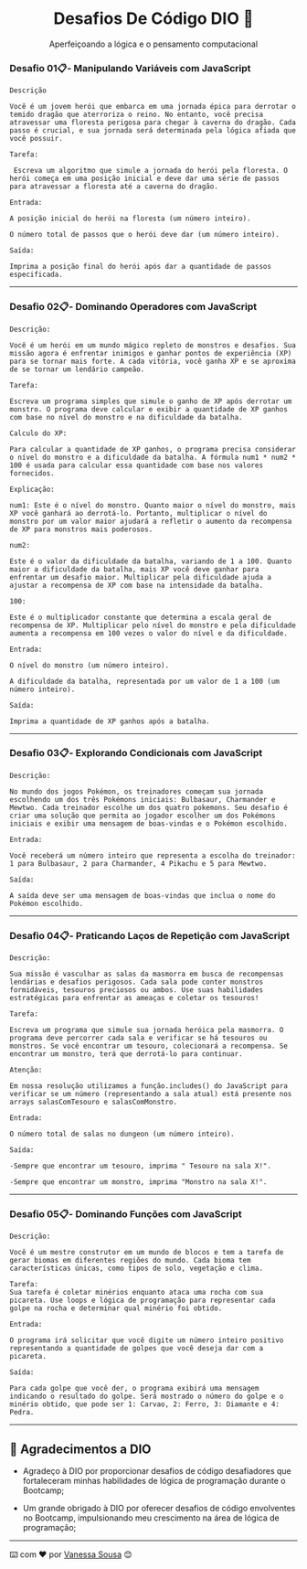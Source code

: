 <h1 align="center">Desafios De Código DIO 🚀</h1>

<p align="center">Aperfeiçoando a lógica e o pensamento computacional</p>

### Desafio 01📋- Manipulando Variáveis com JavaScript

```
Descrição

Você é um jovem herói que embarca em uma jornada épica para derrotar o temido dragão que aterroriza o reino. No entanto, você precisa atravessar uma floresta perigosa para chegar à caverna do dragão. Cada passo é crucial, e sua jornada será determinada pela lógica afiada que você possuir.

Tarefa:

 Escreva um algoritmo que simule a jornada do herói pela floresta. O herói começa em uma posição inicial e deve dar uma série de passos para atravessar a floresta até a caverna do dragão.

Entrada:

A posição inicial do herói na floresta (um número inteiro).

O número total de passos que o herói deve dar (um número inteiro).

Saída:

Imprima a posição final do herói após dar a quantidade de passos especificada.
```
***

### Desafio 02📋- Dominando Operadores com JavaScript

```
Descrição:

Você é um herói em um mundo mágico repleto de monstros e desafios. Sua missão agora é enfrentar inimigos e ganhar pontos de experiência (XP) para se tornar mais forte. A cada vitória, você ganha XP e se aproxima de se tornar um lendário campeão.

Tarefa:

Escreva um programa simples que simule o ganho de XP após derrotar um monstro. O programa deve calcular e exibir a quantidade de XP ganhos com base no nível do monstro e na dificuldade da batalha.

Calculo do XP:

Para calcular a quantidade de XP ganhos, o programa precisa considerar o nível do monstro e a dificuldade da batalha. A fórmula num1 * num2 * 100 é usada para calcular essa quantidade com base nos valores fornecidos.

Explicação:

num1: Este é o nível do monstro. Quanto maior o nível do monstro, mais XP você ganhará ao derrotá-lo. Portanto, multiplicar o nível do monstro por um valor maior ajudará a refletir o aumento da recompensa de XP para monstros mais poderosos.

num2:

Este é o valor da dificuldade da batalha, variando de 1 a 100. Quanto maior a dificuldade da batalha, mais XP você deve ganhar para enfrentar um desafio maior. Multiplicar pela dificuldade ajuda a ajustar a recompensa de XP com base na intensidade da batalha.

100:

Este é o multiplicador constante que determina a escala geral de recompensa de XP. Multiplicar pelo nível do monstro e pela dificuldade aumenta a recompensa em 100 vezes o valor do nível e da dificuldade.

Entrada:

O nível do monstro (um número inteiro).

A dificuldade da batalha, representada por um valor de 1 a 100 (um número inteiro).

Saída:

Imprima a quantidade de XP ganhos após a batalha.
```
***

### Desafio 03📋- Explorando Condicionais com JavaScript

```
Descrição:

No mundo dos jogos Pokémon, os treinadores começam sua jornada escolhendo um dos três Pokémons iniciais: Bulbasaur, Charmander e Mewtwo. Cada treinador escolhe um dos quatro pokemons. Seu desafio é criar uma solução que permita ao jogador escolher um dos Pokémons iniciais e exibir uma mensagem de boas-vindas e o Pokémon escolhido.

Entrada:

Você receberá um número inteiro que representa a escolha do treinador: 1 para Bulbasaur, 2 para Charmander, 4 Pikachu e 5 para Mewtwo.

Saída:

A saída deve ser uma mensagem de boas-vindas que inclua o nome do Pokémon escolhido.
```
***

### Desafio 04📋- Praticando Laços de Repetição com JavaScript

```
Descrição:

Sua missão é vasculhar as salas da masmorra em busca de recompensas lendárias e desafios perigosos. Cada sala pode conter monstros formidáveis, tesouros preciosos ou ambos. Use suas habilidades estratégicas para enfrentar as ameaças e coletar os tesouros!

Tarefa: 

Escreva um programa que simule sua jornada heróica pela masmorra. O programa deve percorrer cada sala e verificar se há tesouros ou monstros. Se você encontrar um tesouro, colecionará a recompensa. Se encontrar um monstro, terá que derrotá-lo para continuar.

Atenção:

Em nossa resolução utilizamos a função.includes() do JavaScript para verificar se um número (representando a sala atual) está presente nos arrays salasComTesouro e salasComMonstro.

Entrada:

O número total de salas no dungeon (um número inteiro).

Saída:

-Sempre que encontrar um tesouro, imprima " Tesouro na sala X!".

-Sempre que encontrar um monstro, imprima "Monstro na sala X!".
```
***

### Desafio 05📋- Dominando Funções com JavaScript

```
Descrição:

Você é um mestre construtor em um mundo de blocos e tem a tarefa de gerar biomas em diferentes regiões do mundo. Cada bioma tem características únicas, como tipos de solo, vegetação e clima.

Tarefa:
Sua tarefa é coletar minérios enquanto ataca uma rocha com sua picareta. Use loops e lógica de programação para representar cada golpe na rocha e determinar qual minério foi obtido.

Entrada:

O programa irá solicitar que você digite um número inteiro positivo representando a quantidade de golpes que você deseja dar com a picareta.

Saída:

Para cada golpe que você der, o programa exibirá uma mensagem indicando o resultado do golpe. Será mostrado o número do golpe e o minério obtido, que pode ser 1: Carvao, 2: Ferro, 3: Diamante e 4: Pedra.
```
***

## 🎁 Agradecimentos a DIO

* Agradeço à DIO por proporcionar desafios de código desafiadores que fortaleceram minhas habilidades de lógica de programação durante o Bootcamp;

* Um grande obrigado à DIO por oferecer desafios de código envolventes no Bootcamp, impulsionando meu crescimento na área de lógica de programação;



---
⌨️ com ❤️ por [Vanessa Sousa](https://github.com/vanessasousapro) 😊
